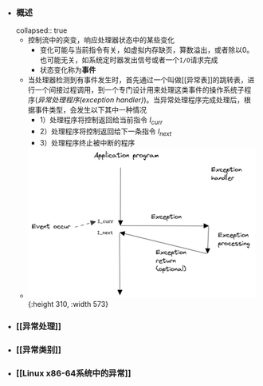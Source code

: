 - ### 概述
  collapsed:: true
	- 控制流中的突变，响应处理器状态中的某些变化
		- 变化可能与当前指令有关，如虚拟内存缺页，算数溢出，或者除以0。也可能无关，如系统定时器发出信号或者一个`I/O`请求完成
		- 状态变化称为**事件**
	- 当处理器检测到有事件发生时，首先通过一个叫做[[异常表]]的跳转表，进行一个间接过程调用，到一个专门设计用来处理这类事件的操作系统子程序(*异常处理程序(exception handler)*)。当异常处理程序完成处理后，根据事件类型，会发生以下其中一种情况
		- 1）处理程序将控制返回给当前指令 $I_{curr}$
		- 2）处理程序将控制返回给下一条指令 $I_{next}$
		- 3）处理程序终止被中断的程序
	- ![image.png](../assets/image_1652684047405_0.png){:height 310, :width 573}
- ### [[异常处理]]
- ### [[异常类别]]
- ### [[Linux x86-64系统中的异常]]
